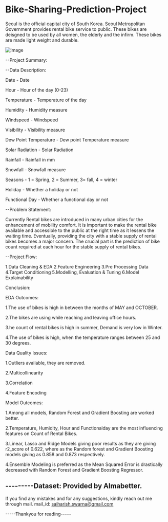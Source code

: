 # Bike-Sharing-Prediction-Project

Seoul is the official capital city of South Korea. 
Seoul Metropolitan Government provides rental bike service to public. 
These bikes are deisgned to be used by all women, the elderly and the infirm. 
These bikes are made light weight and durable.

![image](https://user-images.githubusercontent.com/99181593/226119137-0f2dd976-0799-4fee-a6f9-077b12a9d6cb.png)


--Project Summary:

--Data Description:

Date - Date

Hour - Hour of the day (0-23)

Temperature - Temperature of the day

Humidity - Humidity measure

Windspeed - Windspeed

Visibility - Visibility measure

Dew Point Temperature - Dew point Temperature measure

Solar Radiation - Solar Radiation

Rainfall - Rainfall in mm

Snowfall - Snowfall measure

Seasons - 1 = Spring, 2 = Summer, 3= fall, 4 = winter

Holiday - Whether a holiday or not

Functional Day - Whether a functional day or not


--Problem Statement:

Currently Rental bikes are introduced in many urban cities for the enhancement of mobility comfort. 
It is important to make the rental bike available and accessible to the public at the right time as it lessens the waiting time. 
Eventually, providing the city with a stable supply of rental bikes becomes a major concern. 
The crucial part is the prediction of bike count required at each hour for the stable supply of rental bikes.


--Project Flow:

1.Data Cleaning & EDA
2.Feature Engineering
3.Pre Processing Data
4.Target Conditioning
5.Modelling, Evaluation & Tuning
6.Model Explainability

Conclusion:

EDA Outcomes:

1.The use of bikes is high in between the months of MAY and OCTOBER.

2.The bikes are using while reaching and leaving office hours.

3.he count of rental bikes is high in summer, Demand is very low in Winter.

4.The use of bikes is high, when the temperature ranges between 25 and 30 degrees.


Data Quality Issues:

1.Outliers available, they are removed.

2.Multicollinearity

3.Correlation

4.Feature Encoding

Model Outcomes:

1.Among all models, Random Forest and Gradient Boosting are worked better.

2.Temperature, Humidity, Hour and Functionalday are the most influencing features on Count of Rental Bikes.

3.Linear, Lasso and Ridge Models giving poor results as they are giving r2_score of 0.622, where as the Random forest and Gradient Boosting models giving as 0.858 and 0.873 respectively.

4.Ensemble Modeling is preferred as the Mean Squared Error is drastically decreased with Random Forest and Gradient Boosting Regressor.


---------Dataset: Provided by Almabetter.
---------------------------------------------------------------------------------------------------------------------------------------------------------------
If you find any mistakes and for any suggestions, kindly reach out me through mail.
mail_id: saiharish.swarna@gmail.com

-----Thankyou for reading-----




